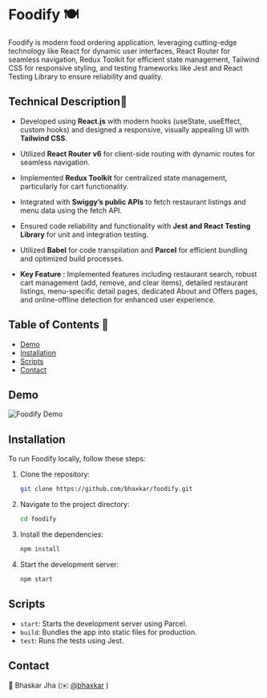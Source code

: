 # Foodify 🍽️

Foodify is modern food ordering application, leveraging cutting-edge technology like React for dynamic user interfaces, React Router for seamless navigation, Redux Toolkit for efficient state management, Tailwind CSS for responsive styling, and testing frameworks like Jest and React Testing Library to ensure reliability and quality. 


## Technical Description📃

- Developed using **React.js** with modern hooks (useState, useEffect, custom hooks) and designed a responsive, visually appealing UI with **Tailwind CSS**.

- Utilized **React Router v6** for client-side routing with dynamic routes for seamless navigation.

- Implemented **Redux Toolkit** for centralized state management, particularly for cart functionality.

- Integrated with **Swiggy’s public APIs** to fetch restaurant listings and menu data using the fetch API.

- Ensured code reliability and functionality with **Jest and React Testing Library** for unit and integration testing.

- Utilized **Babel** for code transpilation and **Parcel** for efficient bundling and optimized build processes.

- **Key Feature** : Implemented features including restaurant search, robust cart management (add, remove, and clear items), detailed restaurant listings, menu-specific detail pages, dedicated About and Offers pages, and online-offline detection for enhanced user experience.

## Table of Contents 🔗

- [Demo](#demo)
- [Installation](#installation)
- [Scripts](#scripts)
- [Contact](#contact)


## Demo
![Foodify Demo](./src/assets/demo.gif)

## Installation 

To run Foodify locally, follow these steps:

1. Clone the repository:
    ```bash
    git clone https://github.com/bhaxkar/foodify.git
    ```
2. Navigate to the project directory:
    ```bash
    cd foodify
    ```
3. Install the dependencies:
    ```bash
    npm install
    ```
4. Start the development server:
    ```bash
    npm start
    ```


## Scripts
- `start`: Starts the development server using Parcel.
- `build`: Bundles the app into static files for production.
- `test`: Runs the tests using Jest.


## Contact 
👾 Bhaskar Jha (✉️ [@bhaxkar](mailto:bhaskarjha.info@gmail.com)  )
